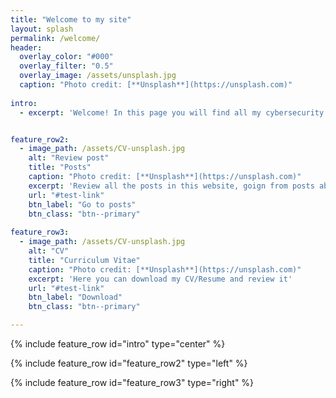```yaml
---
title: "Welcome to my site"
layout: splash
permalink: /welcome/
header:
  overlay_color: "#000"
  overlay_filter: "0.5"
  overlay_image: /assets/unsplash.jpg
  caption: "Photo credit: [**Unsplash**](https://unsplash.com)"
  
intro:
  - excerpt: 'Welcome! In this page you will find all my cybersecurity journy and private investigation I perform. Feel free to get in touch through my social media'


feature_row2:
  - image_path: /assets/CV-unsplash.jpg
    alt: "Review post"
    title: "Posts"
    caption: "Photo credit: [**Unsplash**](https://unsplash.com)"
    excerpt: 'Review all the posts in this website, goign from posts about malware analysis to HackTheBox challenges and more'
    url: "#test-link"
    btn_label: "Go to posts"
    btn_class: "btn--primary"
    
feature_row3:
  - image_path: /assets/CV-unsplash.jpg
    alt: "CV"
    title: "Curriculum Vitae"
    caption: "Photo credit: [**Unsplash**](https://unsplash.com)"
    excerpt: 'Here you can download my CV/Resume and review it'
    url: "#test-link"
    btn_label: "Download"
    btn_class: "btn--primary"

---
```


{% include feature_row id="intro" type="center" %}

{% include feature_row id="feature_row2" type="left" %}

{% include feature_row id="feature_row3" type="right" %}

